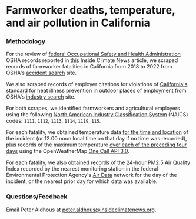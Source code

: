 # Farmworker deaths, temperature, and air pollution in California

### Methodology 

For the review of [federal Occupational Safety and Health Administration](https://www.osha.gov/) OSHA records reported in [this]() Inside Climate News article, we scraped records of farmworker fatalities in California from 2018 to 2022 from OSHA's [accident search](https://www.osha.gov/ords/imis/accidentsearch.html) site.

We also scraped records of employer citations for violations of [California's standard](https://www.dir.ca.gov/title8/3395.html) for heat illness prevention in outdoor places of employment from OSHA's [industry search](https://www.osha.gov/ords/imis/industry.html) site.

For both scrapes, we identified farmworkers and agricultural employers using the following [North American Industry Classification System](https://www.census.gov/programs-surveys/economic-census/year/2022/guidance/understanding-naics.html) (NAICS) codes: `1111`, `1112`, `1113`, `1114`, `1119`, `115`.

For each fatality, we obtained temperature data [for the time and location](https://openweathermap.org/api/one-call-3#history) of the incident (or 12.00 noon local time on that day if no time was recorded), plus records of the maximum temperature [over each of the preceding four days](https://openweathermap.org/api/one-call-3#history_daily_aggregation) using the OpenWeatherMap [One Call API 3.0](https://openweathermap.org/api/one-call-3).

For each fatality, we also obtained records of the 24-hour PM2.5 Air Quality Index recorded by the nearest monitoring station in the federal Environmental Protection Agency's [Air Data](https://www.epa.gov/outdoor-air-quality-data) network for the day of the incident, or the nearest prior day for which data was available.


### Questions/Feedback
Email Peter Aldhous at peter.aldhous@insideclimatenews.org.